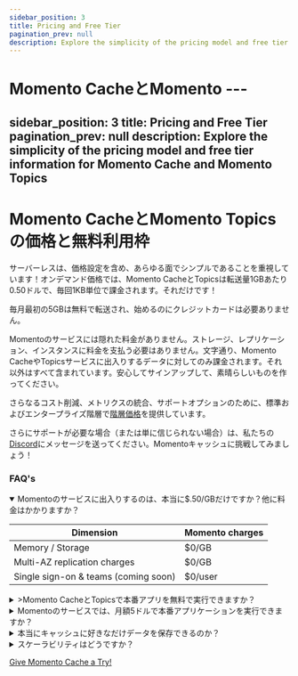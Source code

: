 ```yaml
---
sidebar_position: 3
title: Pricing and Free Tier
pagination_prev: null
description: Explore the simplicity of the pricing model and free tier information for Momento Cache and Momento Topics
---
```


# Momento CacheとMomento ---
sidebar_position: 3
title: Pricing and Free Tier
pagination_prev: null
description: Explore the simplicity of the pricing model and free tier information for Momento Cache and Momento Topics
---

# Momento CacheとMomento Topicsの価格と無料利用枠

サーバーレスは、価格設定を含め、あらゆる面でシンプルであることを重視しています！オンデマンド価格では、Momento CacheとTopicsは転送量1GBあたり0.50ドルで、毎回1KB単位で課金されます。それだけです！

毎月最初の5GBは無料で転送され、始めるのにクレジットカードは必要ありません。

Momentoのサービスには隠れた料金がありません。ストレージ、レプリケーション、インスタンスに料金を支払う必要はありません。文字通り、Momento CacheやTopicsサービスに出入りするデータに対してのみ課金されます。それ以外はすべて含まれています。安心してサインアップして、素晴らしいものを作ってください。

さらなるコスト削減、メトリクスの統合、サポートオプションのために、標準およびエンタープライズ階層で[階層価格](https://www.gomomento.com/pricing)を提供しています。

さらにサポートが必要な場合（または単に信じられない場合）は、私たちの[Discord](https://discord.gg/Z7FSXB89)にメッセージを送ってください。Momentoキャッシュに挑戦してみましょう！

### FAQ's

<details open>
  <summary>Momentoのサービスに出入りするのは、本当に$.50/GBだけですか？他に料金はかかりますか？</summary>

| Dimension                            | Momento charges           |
|--------------------------------------|---------------------------|
| Memory / Storage                     | $0/GB                     |
| Multi-AZ replication charges         | $0/GB                     |
| Single sign-on & teams (coming soon) | $0/user                   |

 </details>

<details>
<summary>>Momento CacheとTopicsで本番アプリを無料で実行できますか？</summary>
勿論です。無料ティアと低利用ティアは単なる課金です。40GB/月でも40TB/月でも、サービスや機能はまったく同じです。マルチAZレプリケーション、ホットキー保護、バースト対応の自動スケーリングなど、可用性に関するすべての機能が利用できます。 無料ティアでは、<a href="./../develop/authentication">きめ細かな認証トークン</a>、エンドツーエンドの暗号化、リクエストごとの認証、TLSなどのセキュリティ機能をすべて無料で利用できます。

低RPSのワークフローを処理するためにクラスタ全体をプロビジョニングしている顧客をよく見かけます。それらをHAにしたいのであれば、複数のノードが必要です。CICDを信じているのであれば、同じようなサイズのクラスタをステージング中、そしておそらく開発中にも持っている可能性が高いといえます。これは大きな負担だ！マシンの電源を切って、環境を守ろう。Momentoへ！
</details>

<details>
  <summary>Momentoのサービスでは、月額5ドルで本番アプリケーションを実行できますか？</summary>
もちろんです！毎月15GBのデータをMomento Cacheに出し入れする場合、最初の5GBは無料、残りの10GBは毎月$0.50/GBを支払います。エンタープライズグレードの可用性、セキュリティ、パフォーマンスを、Momentoであらゆるスケールでご利用ください。

クレイジーに聞こえるかもしれないが、これをやったのは我々が初めてではありません。Amazon DynamoDBやAmazon S3など、他のサーバーレス・サービスでもこれを体験することができます！
</details>

<details>
  <summary>本当にキャッシュに好きなだけデータを保存できるのか？</summary>
そうです！キャッシュ内のデータ量ではなく、インバウンドとアウトバウンドのデータ転送に対して課金されます。
</details>

<details>
  <summary>スケーラビリティはどうですか？</summary>
そうです！Momentoサービスは、アプリケーションのストーリーを将来にわたって保証する最良の方法です。1RPSでも100万RPSでも、Momento Cacheは非常に素早く追加でき、バックグラウンドに消えていきます。使用した分だけ支払うだけなので、大金を使わずにスケーラブルなキャッシュを手に入れることができます。
</details>

[Give Momento Cache a Try!](./../getting-started.md)
